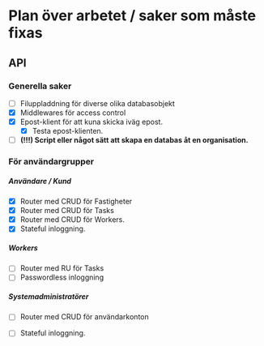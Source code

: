 # Plan över arbetet / saker som måste fixas

## API
### Generella saker
- [ ] Filuppladdning för diverse olika databasobjekt
- [x] Middlewares för access control
- [x] Epost-klient för att kuna skicka iväg epost.
    - [x] Testa epost-klienten. 
- [ ] **(!!!) Script eller något sätt att skapa en databas åt en organisation.**

### För användargrupper
##### Användare / Kund

- [x] Router med CRUD för Fastigheter
- [x] Router med CRUD för Tasks
- [x] Router med CRUD för Workers.
- [x] Stateful inloggning.

##### Workers
- [ ] Router med RU för Tasks
- [ ] Passwordless inloggning

##### Systemadministratörer
- [ ] Router med CRUD för användarkonton
- [ ] Stateful inloggning.

